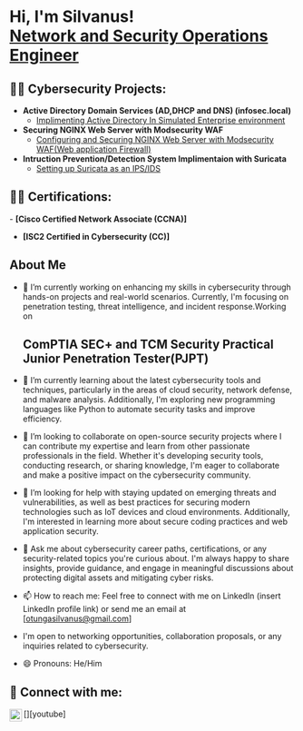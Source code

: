 <h1>Hi, I'm Silvanus! <br/><a href="https://github.com//Silvan254/">Network and Security Operations Engineer</a>

<h2>👨‍💻 Cybersecurity Projects:</h2>

- <b>Active Directory Domain Services (AD,DHCP and DNS) (infosec.local)</b>
  - [Implimenting Active Directory In Simulated Enterprise environment](https://github.com/)
- <b>Securing NGINX Web Server with Modsecurity WAF</b>
  - [Configuring and Securing NGINX Web Server with Modsecurity WAF(Web application Firewall)](https://github.com/Silvan254/Configuring-and-Securing-NGINX-Web-Server-with-Modsecurity-WAF-Web-application-Firewall-)
- <b>Intruction Prevention/Detection System Implimentaion with Suricata</b>
  - [Setting up Suricata as an IPS/IDS](https://github.com/)
    
<h2>👨‍💻 Certifications:</h2>
- <b>[Cisco Certified Network Associate (CCNA)]</b>

- <b>[ISC2 Certified in Cybersecurity (CC)]</b>
<h2>About Me</h2>

- 🔭 I’m currently working on enhancing my skills in cybersecurity through hands-on projects and real-world scenarios. Currently, I'm focusing on penetration testing, threat intelligence, and incident response.Working on <h2>ComPTIA SEC+ and TCM Security Practical Junior Penetration Tester(PJPT)</h2>
- 🌱 I’m currently learning about the latest cybersecurity tools and techniques, particularly in the areas of cloud security, network defense, and malware analysis. Additionally, I'm exploring new programming languages like Python to automate security tasks and improve efficiency.
- 👯 I’m looking to collaborate on open-source security projects where I can contribute my expertise and learn from other passionate professionals in the field. Whether it's developing security tools, conducting research, or sharing knowledge, I'm eager to collaborate and make a positive impact on the cybersecurity community.
- 🤔 I’m looking for help with staying updated on emerging threats and vulnerabilities, as well as best practices for securing modern technologies such as IoT devices and cloud environments. Additionally, I'm interested in learning more about secure coding practices and web application security.
- 💬 Ask me about cybersecurity career paths, certifications, or any security-related topics you're curious about. I'm always happy to share insights, provide guidance, and engage in meaningful discussions about protecting digital assets and mitigating cyber risks.
- 📫 How to reach me: Feel free to connect with me on LinkedIn (insert LinkedIn profile link) or send me an email at [otungasilvanus@gmail.com]
- I'm open to networking opportunities, collaboration proposals, or any inquiries related to cybersecurity.

- 😄 Pronouns: He/Him


<h2> 🤳 Connect with me:</h2>
[<img align="left" alt="silvanus | YouTube" width="22px" src="https://cdn.jsdelivr.net/npm/simple-icons@v3/icons/youtube.svg" />][youtube]

[twitter]: https://twitter.com/
[youtube]: https://www.youtube.com/c/
[instagram]: https://www.instagram.com/
[linkedin]: https://www.linkedin.com/in/silvanus-otunga-256258191/



<!--
**** is a ✨ _special_ ✨ repository because its `README.md` (this file) appears on your GitHub profile.

Here are some ideas to get you started:
 🔭 I’m currently working on 
- 🌱 I’m currently learning ...
- 👯 I’m looking to collaborate on ...
- 🤔 I’m looking for help with ...
- 💬 Ask me about ...
- 📫 How to reach me: ...
- 😄 Pronouns: ...
- ⚡ Fun fact: ...
-->
